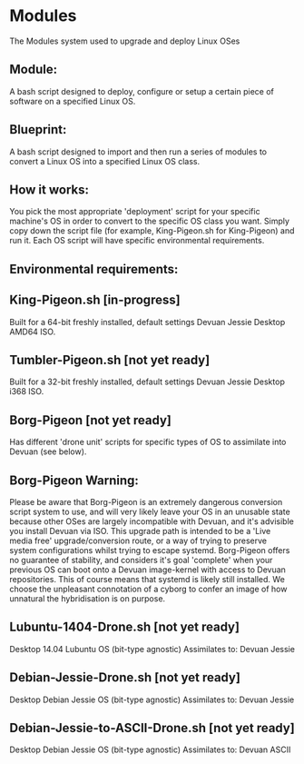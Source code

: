 # Modules
The Modules system used to upgrade and deploy Linux OSes

Module:
-------
A bash script designed to deploy, configure or setup a certain piece of software on a specified Linux OS.

Blueprint:
----------
A bash script designed to import and then run a series of modules to convert a Linux OS into a specified Linux OS class.

How it works:
-------------
You pick the most appropriate 'deployment' script for your specific machine's OS in order to convert to the specific OS class you want. Simply copy down the script file (for example, King-Pigeon.sh for King-Pigeon) and run it. Each OS script will have specific environmental requirements.

Environmental requirements:
---------------------------

King-Pigeon.sh [in-progress]
--------------
Built for a 64-bit freshly installed, default settings Devuan Jessie Desktop AMD64 ISO.

Tumbler-Pigeon.sh [not yet ready]
-----------------
Built for a 32-bit freshly installed, default settings Devuan Jessie Desktop i368 ISO.

Borg-Pigeon [not yet ready]
-----------
Has different 'drone unit' scripts for specific types of OS to assimilate into Devuan (see below).

Borg-Pigeon Warning:
--------------------
Please be aware that Borg-Pigeon is an extremely dangerous conversion script system to use, and will very likely leave your OS in an unusable state because other OSes are largely incompatible with Devuan, and it's advisible you install Devuan via ISO. This upgrade path is intended to be a 'Live media free' upgrade/conversion route, or a way of trying to preserve system configurations whilst trying to escape systemd. Borg-Pigeon offers no guarantee of stability, and considers it's goal 'complete' when your previous OS can boot onto a Devuan image-kernel with access to Devuan repositories. This of course means that systemd is likely still installed. We choose the unpleasant connotation of a cyborg to confer an image of how unnatural the hybridisation is on purpose.

Lubuntu-1404-Drone.sh [not yet ready]
-------------------------------------
Desktop 14.04 Lubuntu OS (bit-type agnostic)
Assimilates to: Devuan Jessie

Debian-Jessie-Drone.sh [not yet ready]
--------------------------------------
Desktop Debian Jessie OS (bit-type agnostic)
Assimilates to: Devuan Jessie

Debian-Jessie-to-ASCII-Drone.sh [not yet ready]
-----------------------------------------------
Desktop Debian Jessie OS (bit-type agnostic)
Assimilates to: Devuan ASCII

